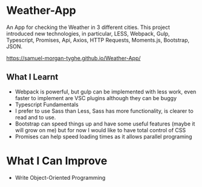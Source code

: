 # Weather-App
An App for checking the Weather in 3 different cities. This project introduced new technologies, in particular, LESS, Webpack, Gulp, Typescript, Promises, Api, Axios, HTTP Requests, Moments.js, Bootstrap, JSON.

https://samuel-morgan-tyghe.github.io/Weather-App/

## What I Learnt
* Webpack is powerful, but gulp can be implemented with less work, even faster to implement are VSC plugins although they can be buggy
* Typescript Fundamentals
* I prefer to use Sass than Less, Sass has more functionality, is clearer to read and to use.
* Bootstrap can speed things up and have some useful features (maybe it will grow on me) but for now I would like to have total control of CSS 
* Promises can help speed loading times as it allows parallel programing

# What I Can Improve
* Write Object-Oriented Programming
